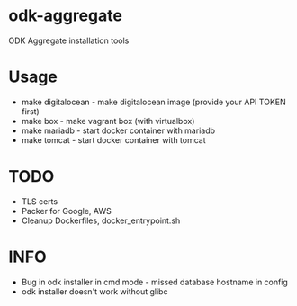 # odk-aggregate
ODK Aggregate installation tools


# Usage
* make digitalocean  - make digitalocean image (provide your API TOKEN first)
* make box           - make vagrant box (with virtualbox)
* make mariadb       - start docker container with mariadb
* make tomcat        - start docker container with tomcat


# TODO
* TLS certs
* Packer for Google, AWS
* Cleanup Dockerfiles, docker_entrypoint.sh


# INFO
* Bug in odk installer in cmd mode - missed database hostname in config
* odk installer doesn't work without glibc

